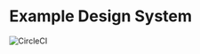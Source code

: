 # Example Design System

![CircleCI](https://img.shields.io/circleci/build/github/danlevy1/example-design-system/main?style=for-the-badge&token=5dd5fca699806088ddb11cc6dcff70e885b42707)
